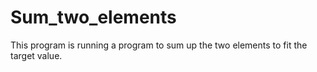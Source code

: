 # Sum_two_elements
This program is running a program to sum up the two elements to fit the target value.
